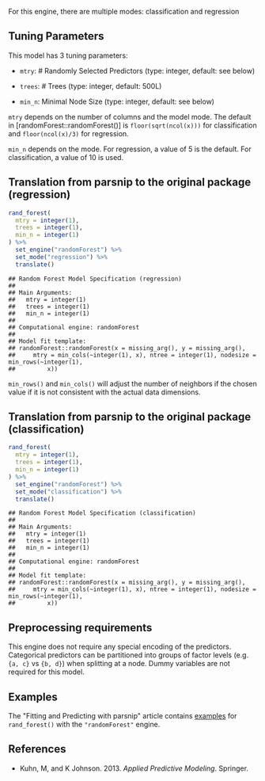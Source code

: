 


For this engine, there are multiple modes: classification and regression

## Tuning Parameters



This model has 3 tuning parameters:

- `mtry`: # Randomly Selected Predictors (type: integer, default: see below)

- `trees`: # Trees (type: integer, default: 500L)

- `min_n`: Minimal Node Size (type: integer, default: see below)

`mtry` depends on the number of columns and the model mode. The default in [randomForest::randomForest()] is `floor(sqrt(ncol(x)))` for classification and `floor(ncol(x)/3)` for regression.

`min_n` depends on the mode. For regression, a value of 5 is the default. For classification, a value of 10 is used. 

## Translation from parsnip to the original package (regression)


```r
rand_forest(
  mtry = integer(1),
  trees = integer(1),
  min_n = integer(1)
) %>%  
  set_engine("randomForest") %>% 
  set_mode("regression") %>% 
  translate()
```

```
## Random Forest Model Specification (regression)
## 
## Main Arguments:
##   mtry = integer(1)
##   trees = integer(1)
##   min_n = integer(1)
## 
## Computational engine: randomForest 
## 
## Model fit template:
## randomForest::randomForest(x = missing_arg(), y = missing_arg(), 
##     mtry = min_cols(~integer(1), x), ntree = integer(1), nodesize = min_rows(~integer(1), 
##         x))
```

`min_rows()` and `min_cols()` will adjust the number of neighbors if the chosen value if it is not consistent with the actual data dimensions.

## Translation from parsnip to the original package (classification)


```r
rand_forest(
  mtry = integer(1),
  trees = integer(1),
  min_n = integer(1)
) %>% 
  set_engine("randomForest") %>% 
  set_mode("classification") %>% 
  translate()
```

```
## Random Forest Model Specification (classification)
## 
## Main Arguments:
##   mtry = integer(1)
##   trees = integer(1)
##   min_n = integer(1)
## 
## Computational engine: randomForest 
## 
## Model fit template:
## randomForest::randomForest(x = missing_arg(), y = missing_arg(), 
##     mtry = min_cols(~integer(1), x), ntree = integer(1), nodesize = min_rows(~integer(1), 
##         x))
```

## Preprocessing requirements


This engine does not require any special encoding of the predictors. Categorical predictors can be partitioned into groups of factor levels (e.g. `{a, c}` vs `{b, d}`) when splitting at a node. Dummy variables are not required for this model. 

## Examples 

The "Fitting and Predicting with parsnip" article contains [examples](https://parsnip.tidymodels.org/articles/articles/Examples.html#rand-forest-randomForest) for `rand_forest()` with the `"randomForest"` engine.

## References

 - Kuhn, M, and K Johnson. 2013. _Applied Predictive Modeling_. Springer.


